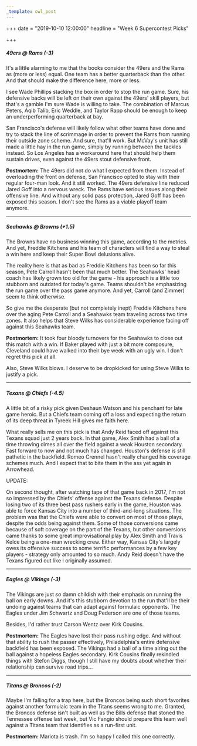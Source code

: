 ```yaml
---
_template: owl_post
---
```


+++
date = "2019-10-10 12:00:00"
headline = "Week 6 Supercontest Picks"

+++
##### 49ers @ _Rams_ (-3)

It's a little alarming to me that the books consider the 49ers and the Rams as (more or less) equal. One team has a better quarterback than the other. And that should make the difference here, more or less.

I see Wade Phillips stacking the box in order to stop the run game. Sure, his defensive backs will be left on their own against the 49ers' skill players, but that's a gamble I'm sure Wade is willing to take. The combination of Marcus Peters, Aqib Talib, Eric Weddle, and Taylor Rapp should be enough to keep an underperforming quarterback at bay.

San Francisco's defense will likely follow what other teams have done and try to stack the line of scrimmage in order to prevent the Rams from running their outside zone scheme. And sure, that'll work. But McVay's unit has still made a little hay in the run game, simply by running between the tackles instead. So Los Angeles has a workaround here that should help them sustain drives, even against the 49ers stout defensive front.

**Postmortem:** The 49ers did not do what I expected from them. Instead of overloading the front on defense, San Francisco opted to stay with their regular four-man look. And it still worked. The 49ers defensive line reduced Jared Goff into a nervous wreck. The Rams have serious issues along their offensive line. And without any solid pass protection, Jared Goff has been exposed this season. I don't see the Rams as a viable playoff team anymore. 

***

##### Seahawks @ _Browns_ (+1.5)

The Browns have no business winning this game, according to the metrics. And yet, Freddie Kitchens and his team of characters will find a way to steal a win here and keep their Super Bowl delusions alive.

The reality here is that as bad as Freddie Kitchens has been so far this season, Pete Carroll hasn't been that much better. The Seahawks' head coach has likely grown too old for the game - his approach is a little too stubborn and outdated for today's game. Teams shouldn't be emphasizing the run game over the pass game anymore. And yet, Carroll (and Zimmer) seem to think otherwise.

So give me the desperate (but not completely inept) Freddie Kitchens here over the aging Pete Carroll and a Seahawks team traveling across two time zones. It also helps that Steve Wilks has considerable experience facing off against this Seahawks team.

**Postmortem:** It took four bloody turnovers for the Seahawks to close out this match with a win. If Baker played with just a bit more composure, Cleveland could have walked into their bye week with an ugly win. I don't regret this pick at all.

Also, Steve Wilks blows. I deserve to be dropkicked for using Steve Wilks to justify a pick. 

***

##### Texans @ _Chiefs_ (-4.5)

A little bit of a risky pick given Deshaun Watson and his penchant for late game heroic. But a Chiefs team coming off a loss and expecting the return of its deep threat in Tyreek Hill gives me faith here.

What really sells me on this pick is that Andy Reid faced off against this Texans squad just 2 years back. In that game, Alex Smith had a ball of a time throwing dimes all over the field against a weak Houston secondary. Fast forward to now and not much has changed. Houston's defense is still pathetic in the backfield. Romeo Crennel hasn't really changed his coverage schemes much. And I expect that to bite them in the ass yet again in Arrowhead.

UPDATE:

On second thought, after watching tape of that game back in 2017, I'm not so impressed by the Chiefs' offense against the Texans defense. Despite losing two of its three best pass rushers early in the game, Houston was able to force Kansas City into a number of third-and-long situations. The problem  was that the Chiefs were able to convert on most of those plays, despite the odds being against them. Some of those conversions came because of soft coverage on the part of the Texans, but other conversions came thanks to some great improvisational play by Alex Smith and Travis Kelce being a one-man wrecking crew. Either way, Kansas City's largely owes its offensive success to some terrific performances by a few key players - strategy only amounted to so much. Andy Reid doesn't have the Texans figured out like I originally assumed.

***

##### _Eagles_ @ Vikings (-3)

The Vikings are just _so_ damn childish with their emphasis on running the ball on early downs. And it's this stubborn devotion to the run that'll be their undoing against teams that can adapt against formulaic opponents. The Eagles under Jim Schwartz and Doug Pederson are one of those teams.

Besides, I'd rather trust Carson Wentz over Kirk Cousins.

**Postmortem:** The Eagles have lost their pass rushing edge. And without that ability to rush the passer effectively, Philadelphia's entire defensive backfield has been exposed. The Vikings had a ball of a time airing out the ball against a hopeless Eagles secondary. Kirk Cousins finally rekindled things with Stefon Diggs, though I still have my doubts about whether their relationship can survive road trips...

***

##### Titans @ _Broncos_ (-2)

Maybe I'm falling for a trap here, but the Broncos being such short favorites against another formulaic team in the Titans seems wrong to me. Granted, the Broncos defense isn't built as well as the Bills defense that stoned the Tennessee offense last week, but Vic Fangio should prepare this team well against a Titans team that identifies as a run-first unit.

**Postmortem:** Mariota is trash. I'm so happy I called this one correctly.
